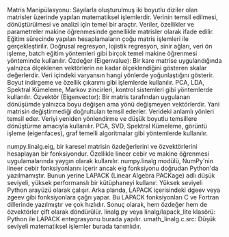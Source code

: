 Matris Manipülasyonu:
	Sayılarla oluşturulmuş iki boyutlu diziler olan matrisler üzerinde yapılan matematiksel işlemlerdir. Verinin temsil edilmesi, dönüştürülmesi ve analizi için temel bir araçtır. Veriler, özellikler ve parametreler makine öğrenmesinde genellikle matrisler olarak ifade edilir. Eğitim sürecinde yapılan hesaplamaların çoğu matris işlemleri ile gerçekleştirilir. Doğrusal regresyon, lojistik regresyon, sinir ağları, veri ön işleme, batch eğitim yöntemleri gibi birçok temel makine öğrenmesi yönteminde kullanılır.
Özdeğer (Eigenvalue):
	Bir kare matrise uygulandığında yalnızca ölçeklenen vektörlerin ne kadar ölçeklendiğini gösteren skalar değerlerdir. Veri içindeki varyansın hangi yönlerde yoğunlaştığını gösterir. Boyut indirgeme ve özellik çıkarımı gibi işlemlerde kullanılır. PCA, LDA, Spektral Kümeleme, Markov zincirleri, kontrol sistemleri gibi yöntemlerde kullanılır.
Özvektör (Eigenvector):
	Bir matris tarafından uygulanan dönüşümde yalnızca boyu değişen ama yönü değişmeyen vektörlerdir. Yani matrisin değiştirmediği doğrultuları temsil ederler. Verideki anlamlı yönleri temsil eder. Veriyi yeniden yönlendirme ve düşük boyutlu temsillere dönüştürme amacıyla kullanılır. PCA, SVD, Spektral Kümeleme, görüntü işleme (eigenfaces), graf temelli algoritmalar gibi yöntemlerde kullanılır.


numpy.linalg.eig, bir karesel matrisin özdeğerlerini ve özvektörlerini hesaplayan bir fonksiyondur. Özellikle lineer cebir ve makine öğrenmesi uygulamalarında yaygın olarak kullanılır. numpy.linalg modülü, NumPy'nin lineer cebir fonksiyonlarını içerir ancak eig fonksiyonu doğrudan Python'da yazılmamıştır. Bunun yerine LAPACK (Linear Algebra PACKage) adlı düşük seviyeli, yüksek performanslı bir kütüphaneyi kullanır.
Yüksek seviyeli Python arayüzü olarak çalışır. Arka planda, LAPACK içerisindeki dgeev veya zgeev gibi fonksiyonlara çağrı yapar. Bu LAPACK fonksiyonları C ve Fortran dillerinde yazılmıştır ve çok hızlıdır. Sonuç olarak, hem özdeğer hem de özvektörler çift olarak döndürülür.
linalg.py veya linalg/lapack_lite klasörü: Python ile LAPACK entegrasyonu burada yapılır. umath_linalg.c.src: Düşük seviyeli matematiksel işlemler burada tanımlıdır.
